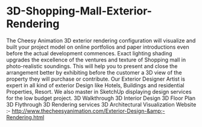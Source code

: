 # 3D-Shopping-Mall-Exterior-Rendering
The Cheesy Animation 3D exterior rendering configuration will visualize and built your project model on online portfolios and paper introductions even before the actual development commences. Exact lighting shading upgrades the excellence of the ventures and texture of Shopping mall in photo-realistic soundings. This will help you to present and close the arrangement better by exhibiting before the customer a 3D view of the property they will purchase or contribute. Our Exterior Designer Artist is expert in all kind of exterior Design like Hotels, Buildings and residential Properties, Resort. We also master in SketchUp displaying design services for the low budget project.  3D Walkthrough 3D Interior Design  3D Floor Plan 3D Flythrough 3D Rendering services 3D Architectural Visualization Website :- http://www.thecheesyanimation.com/Exterior-Design-&amp;-Rendering.html
